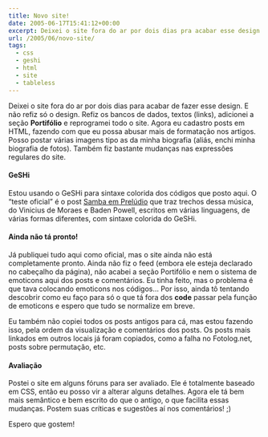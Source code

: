 ```yaml
---
title: Novo site!
date: 2005-06-17T15:41:12+00:00
excerpt: Deixei o site fora do ar por dois dias pra acabar esse design... E olha que nem foi só design! Refix os bancos de dados, textos (links), adicionei a seção Portifólio e reprogramei todo o site!
url: /2005/06/novo-site/
tags:
  - css
  - geshi
  - html
  - site
  - tableless
---
```


Deixei o site fora do ar por dois dias para acabar de fazer esse design. E não refiz só o design. Refiz os bancos de dados, textos (links), adicionei a seção **Portifólio** e reprogramei todo o site. Agora eu cadastro posts em HTML, fazendo com que eu possa abusar mais de formatação nos artigos. Posso postar várias imagens tipo as da minha biografia (aliás, enchi minha biografia de fotos). Também fiz bastante mudanças nas expressões regulares do site.

#### GeSHi

Estou usando o GeSHi para sintaxe colorida dos códigos que posto aqui. O “teste oficial” é o post [Samba em Prelúdio][1] que traz trechos dessa música, do Vinicius de Moraes e Baden Powell, escritos em várias linguagens, de várias formas diferentes, com sintaxe colorida do GeSHi.

#### Ainda não tá pronto!

Já publiquei tudo aqui como oficial, mas o site ainda não está completamente pronto. Ainda não fiz o feed (embora ele esteja declarado no cabeçalho da página), não acabei a seção Portifólio e nem o sistema de emoticons aqui dos posts e comentários. Eu tinha feito, mas o problema é que tava colocando emoticons nos códigos… Por isso, ainda tô tentando descobrir como eu faço para só o que tá fora dos **code** passar pela função de emoticons e espero que tudo se normalize em breve.

Eu também não copiei todos os posts antigos para cá, mas estou fazendo isso, pela ordem da visualização e comentários dos posts. Os posts mais linkados em outros locais já foram copiados, como a falha no Fotolog.net, posts sobre permutação, etc.

#### Avaliação

Postei o site em alguns fóruns para ser avaliado. Ele é totalmente baseado em CSS, então eu posso vir a alterar alguns detalhes. Agora ele tá bem mais semântico e bem escrito do que o antigo, o que facilita essas mudanças. Postem suas críticas e sugestões aí nos comentários! ;)

Espero que gostem!

[1]: /2005/06/samba-em-preludio/
